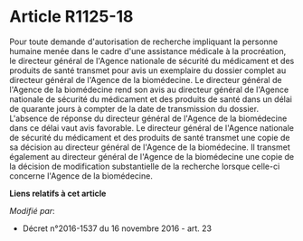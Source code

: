 # Article R1125-18

Pour toute demande d'autorisation de recherche impliquant la personne humaine menée dans le cadre d'une assistance médicale à
la procréation, le directeur général de l'Agence nationale de sécurité du médicament et des produits de santé transmet pour
avis un exemplaire du dossier complet au directeur général de l'Agence de la biomédecine. Le directeur général de l'Agence de
la biomédecine rend son avis au directeur général de l'Agence nationale de sécurité du médicament et des produits de santé
dans un délai de quarante jours à compter de la date de transmission du dossier. L'absence de réponse du directeur général de
l'Agence de la biomédecine dans ce délai vaut avis favorable. Le directeur général de l'Agence nationale de sécurité du
médicament et des produits de santé transmet une copie de sa décision au directeur général de l'Agence de la biomédecine. Il
transmet également au directeur général de l'Agence de la biomédecine une copie de la décision de modification substantielle
de la recherche lorsque celle-ci concerne l'Agence de la biomédecine.

**Liens relatifs à cet article**

_Modifié par_:

  - Décret n°2016-1537 du 16 novembre 2016 - art. 23
